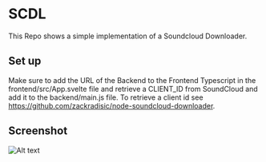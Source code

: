 # SCDL

This Repo shows a simple implementation of a Soundcloud Downloader.

## Set up

Make sure to add the URL of the Backend to the Frontend Typescript in the frontend/src/App.svelte file and retrieve a CLIENT_ID from SoundCloud and add it to the backend/main.js file. To retrieve a client id see https://github.com/zackradisic/node-soundcloud-downloader.

## Screenshot

![Alt text](https://i.imgur.com/TzhXt2o.png "Optional title")
